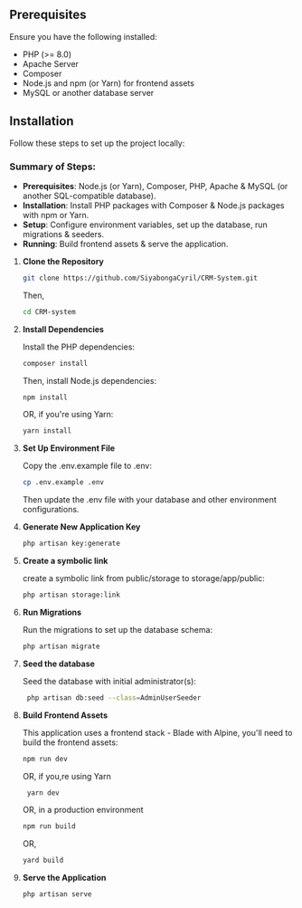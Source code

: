 ## Prerequisites

Ensure you have the following installed:

- PHP (>= 8.0)
- Apache Server
- Composer
- Node.js and npm (or Yarn) for frontend assets
- MySQL or another database server

## Installation

Follow these steps to set up the project locally:

### Summary of Steps:
- **Prerequisites**: Node.js (or Yarn), Composer, PHP, Apache & MySQL (or another SQL-compatible database).
- **Installation**: Install PHP packages with Composer & Node.js packages with npm or Yarn.
- **Setup**: Configure environment variables, set up the database, run migrations & seeders.
- **Running**: Build frontend assets & serve the application.

1. **Clone the Repository**

   ```bash
   git clone https://github.com/SiyabongaCyril/CRM-System.git
   ```
   Then,
   ```bash
   cd CRM-system
   ```

2. **Install Dependencies**

   Install the PHP dependencies:
   ```bash
   composer install
   ```
   Then, install Node.js dependencies:
   ```bash
   npm install
   ```
   OR, if you're using Yarn:
   ```bash
   yarn install
   ```
   
3. **Set Up Environment File**

   Copy the .env.example file to .env:
   ```bash
   cp .env.example .env
   ```
   Then update the .env file with your database and other environment configurations.

4. **Generate New Application Key**

   ```bash
   php artisan key:generate
   ```

5. **Create a symbolic link**

   create a symbolic link from public/storage to storage/app/public:
   ```bash
   php artisan storage:link
   ```

6. **Run Migrations**

   Run the migrations to set up the database schema:
   ```bash
   php artisan migrate
   ```

7. **Seed the database**
   
   Seed the database with initial administrator(s):
   ```bash
    php artisan db:seed --class=AdminUserSeeder
   ```

8. **Build Frontend Assets**

   This application uses a frontend stack - Blade with Alpine, you'll need to build the frontend assets:
   ```bash
   npm run dev
   ```
   OR, if you,re using Yarn
   ```bash
    yarn dev
   ```
   OR, in a production environment
   ```bash
   npm run build
   ```
   OR,
   ```bash
   yard build
   ``` 

9. **Serve the Application**

   ```bash
   php artisan serve
   ```
